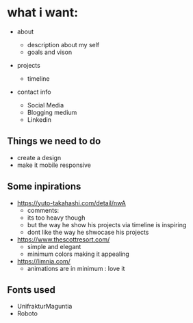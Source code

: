 # what i want:
- about
	- description about my self
	- goals and vison

- projects
	- timeline
 
- contact info
	- Social Media
	- Blogging medium
	- Linkedin

## Things we need to do
- create a design
- make it mobile responsive

## Some inpirations
- https://yuto-takahashi.com/detail/nwA
	- comments: 
	- its too heavy though
	- but the way he show his projects via timeline is inspiring
	- dont like the way he shwocase his projects
- https://www.thescottresort.com/
	- simple and elegant
	- minimum colors making it appealing
- https://limnia.com/
	- animations are in minimum : love it	

## Fonts used
- UnifrakturMaguntia
- Roboto
